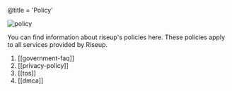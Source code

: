 @title = 'Policy'

![policy](/about-us/policy/page15-1005-full_medium.jpg)

You can find information about riseup's policies here. These policies apply to all services provided by Riseup.

1. [[government-faq]]
1. [[privacy-policy]]
1. [[tos]]
1. [[dmca]]
